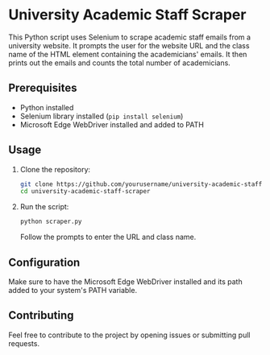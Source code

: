 # University Academic Staff Scraper

This Python script uses Selenium to scrape academic staff emails from a university website. It prompts the user for the website URL and the class name of the HTML element containing the academicians' emails. It then prints out the emails and counts the total number of academicians.

## Prerequisites

- Python installed
- Selenium library installed (`pip install selenium`)
- Microsoft Edge WebDriver installed and added to PATH

## Usage

1. Clone the repository:

    ```bash
    git clone https://github.com/yourusername/university-academic-staff-scraper.git
    cd university-academic-staff-scraper
    ```

2. Run the script:

    ```bash
    python scraper.py
    ```

    Follow the prompts to enter the URL and class name.

## Configuration

Make sure to have the Microsoft Edge WebDriver installed and its path added to your system's PATH variable.

## Contributing

Feel free to contribute to the project by opening issues or submitting pull requests.
